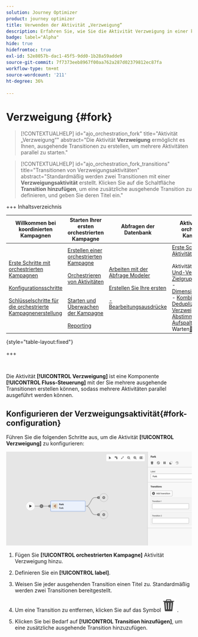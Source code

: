 ```yaml
---
solution: Journey Optimizer
product: journey optimizer
title: Verwenden der Aktivität „Verzweigung“
description: Erfahren Sie, wie Sie die Aktivität Verzweigung in einer koordinierten Kampagne verwenden
badge: label="Alpha"
hide: true
hidefromtoc: true
exl-id: 52e8057b-dac1-45f5-9dd0-1b28a59adde9
source-git-commit: 7f7373eeb8967f00aa762a287d02379812ec87fa
workflow-type: tm+mt
source-wordcount: '211'
ht-degree: 36%

---
```


# Verzweigung {#fork}

>[!CONTEXTUALHELP]
>id="ajo_orchestration_fork"
>title="Aktivität „Verzweigung“"
>abstract="Die Aktivität **Verzweigung** ermöglicht es Ihnen, ausgehende Transitionen zu erstellen, um mehrere Aktivitäten parallel zu starten."

>[!CONTEXTUALHELP]
>id="ajo_orchestration_fork_transitions"
>title="Transitionen von Verzweigungsaktivitäten"
>abstract="Standardmäßig werden zwei Transitionen mit einer **Verzweigungsaktivität** erstellt. Klicken Sie auf die Schaltfläche **Transition hinzufügen**, um eine zusätzliche ausgehende Transition zu definieren, und geben Sie deren Titel ein."

+++ Inhaltsverzeichnis

| Willkommen bei koordinierten Kampagnen | Starten Ihrer ersten orchestrierten Kampagne | Abfragen der Datenbank | Aktivitäten für orchestrierte Kampagnen |
|---|---|---|---|
| [Erste Schritte mit orchestrierten Kampagnen](../gs-orchestrated-campaigns.md)<br/><br/>[Konfigurationsschritte](../configuration-steps.md)<br/><br/>[Schlüsselschritte für die orchestrierte Kampagnenerstellung](../gs-campaign-creation.md) | [Erstellen einer orchestrierten Kampagne](../create-orchestrated-campaign.md)<br/><br/>[Orchestrieren von Aktivitäten](../orchestrate-activities.md)<br/><br/><br/>[Starten und Überwachen der Kampagne](../start-monitor-campaigns.md)<br/><br/>[Reporting](../reporting-campaigns.md) | [Arbeiten mit der Abfrage Modeler](../orchestrated-rule-builder.md)<br/><br/>[Erstellen Sie Ihre ersten ](../build-query.md)<br/><br/>[-Bearbeitungsausdrücke](../edit-expressions.md) | [Erste Schritte mit Aktivitäten](about-activities.md)<br/><br/>Aktivitäten:<br/>[Und-Verknüpfung](and-join.md) - [Zielgruppe aufbauen](build-audience.md) - [Dimensionsänderung](change-dimension.md) - [Kombinieren](combine.md) - [Deduplizierung](deduplication.md) - [Verzweigung](enrichment.md) - [Abstimmung](fork.md) - [Aufspaltung](reconciliation.md) [&#128279;](split.md) Warten[&#128279;](wait.md) |

{style="table-layout:fixed"}

+++

<br/>

Die Aktivität **[!UICONTROL Verzweigung]** ist eine Komponente **[!UICONTROL Fluss-Steuerung]** mit der Sie mehrere ausgehende Transitionen erstellen können, sodass mehrere Aktivitäten parallel ausgeführt werden können.

## Konfigurieren der Verzweigungsaktivität{#fork-configuration}

Führen Sie die folgenden Schritte aus, um die Aktivität **[!UICONTROL Verzweigung]** zu konfigurieren:

![](../assets/workflow-fork.png)

1. Fügen Sie **[!UICONTROL orchestrierten Kampagne]** Aktivität Verzweigung hinzu.

1. Definieren Sie ein **[!UICONTROL label]**.

1. Weisen Sie jeder ausgehenden Transition einen Titel zu. Standardmäßig werden zwei Transitionen bereitgestellt.

1. Um eine Transition zu entfernen, klicken Sie auf das Symbol ![](../assets/do-not-localize/Smock_Delete_18_N.svg) .

1. Klicken Sie bei Bedarf auf **[!UICONTROL Transition hinzufügen]**, um eine zusätzliche ausgehende Transition hinzuzufügen.
